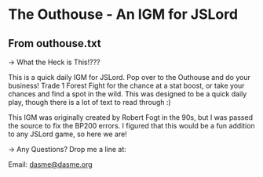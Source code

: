 # The Outhouse - An IGM for JSLord

## From outhouse.txt

-> What the Heck is This!???

  This is a quick daily IGM for JSLord. Pop over to the Outhouse and do your
business! Trade 1 Forest Fight for the chance at a stat boost, or take your 
chances and find a spot in the wild. This was designed to be a quick daily 
play, though there is a lot of text to read through :)

  This IGM was originally created by Robert Fogt in the 90s, but I was 
passed the source to fix the BP200 errors. I figured that this would be a fun 
addition to any JSLord game, so here we are!

-> Any Questions? Drop me a line at:

  Email:     dasme@dasme.org
